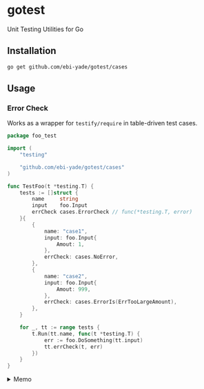 # gotest

Unit Testing Utilities for Go

## Installation

```sh
go get github.com/ebi-yade/gotest/cases
```

## Usage

### Error Check

Works as a wrapper for `testify/require` in table-driven test cases.

```go
package foo_test

import (
	"testing"

	"github.com/ebi-yade/gotest/cases"
)

func TestFoo(t *testing.T) {
	tests := []struct {
		name     string
		input    foo.Input
		errCheck cases.ErrorCheck // func(*testing.T, error)
	}{
		{
			name: "case1",
			input: foo.Input{
				Amout: 1,
			},
			errCheck: cases.NoError,
		},
		{
			name: "case2",
			input: foo.Input{
				Amout: 999,
			},
			errCheck: cases.ErrorIs(ErrTooLargeAmount),
		},
	}

	for _, tt := range tests {
		t.Run(tt.name, func(t *testing.T) {
			err := foo.DoSomething(tt.input)
			tt.errCheck(t, err)
		})
	}
}
```

<details>
<summary>Memo</summary>

### ここまで書いて気づいたこと

- assert.NoError は bool を返すが、 require.NoError は何も返さない
- t.Run するテーブル駆動テストであれば require にわたる t は無名関数のスコープ
- エラーチェックをする場合は基本的に　require でいいはず（暗黙直和）
- ErrorIs などはシグニチャが異なるのでラッパーの有り難みがある

</details>
